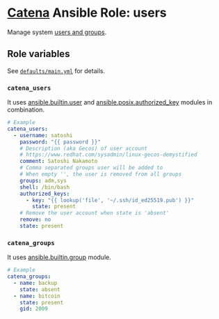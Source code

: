 # [Catena](https://github.com/alysoid/catena) Ansible Role: users

Manage system [users and groups](https://wiki.archlinux.org/title/users_and_groups).

## Role variables

See [`defaults/main.yml`](defaults/main.yml) for details.

### `catena_users`

It uses [ansible.builtin.user](https://docs.ansible.com/ansible/latest/collections/ansible/builtin/user_module.html) and [ansible.posix.authorized_key](https://docs.ansible.com/ansible/latest/collections/ansible/posix/authorized_key_module.html) modules in combination.

```yaml
# Example
catena_users:
  - username: satoshi
    password: "{{ password }}"
    # Description (aka Gecos) of user account
    # https://www.redhat.com/sysadmin/linux-gecos-demystified
    comment: Satoshi Nakamoto
    # Comma separated groups user will be added to
    # When empty '', the user is removed from all groups
    groups: adm,sys
    shell: /bin/bash
    authorized_keys:
      - key: "{{ lookup('file', '~/.ssh/id_ed25519.pub') }}"
        state: present
    # Remove the user account when state is 'absent'
    remove: no
    state: present
```

### `catena_groups`

It uses [ansible.builtin.group](https://docs.ansible.com/ansible/latest/collections/ansible/builtin/group_module.html) module.

```yaml
# Example
catena_groups:
  - name: backup
    state: absent
  - name: bitcoin
    state: present
    gid: 2009
```
